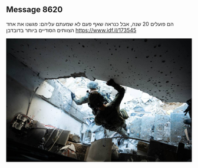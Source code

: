 ## Message 8620

הם פועלים 20 שנה, אבל כנראה שאף פעם לא שמעתם עליהם:
פגשנו את אחד הצוותים הסודיים ביותר בדובדבן
https://www.idf.il/173545

![Photo](8620/8620_photo.jpg)
